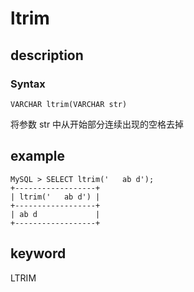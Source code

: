 # ltrim

## description

### Syntax

`VARCHAR ltrim(VARCHAR str)`

将参数 str 中从开始部分连续出现的空格去掉

## example

```Plain Text
MySQL > SELECT ltrim('   ab d');
+------------------+
| ltrim('   ab d') |
+------------------+
| ab d             |
+------------------+
```

## keyword

LTRIM
